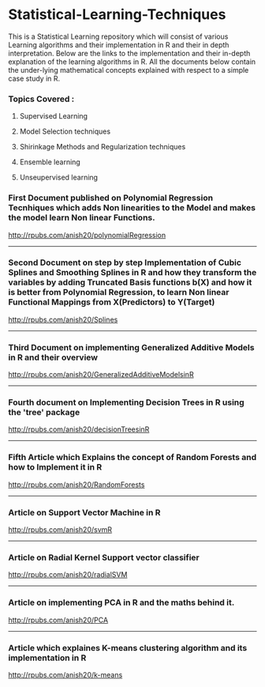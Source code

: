 # Statistical-Learning-Techniques

This is a Statistical Learning repository which will consist of various Learning algorithms and their implementation in R 
and their in depth interpretation. Below are the links to the implementation and their in-depth explanation of the learning algorithms in R. All the documents below contain the under-lying mathematical concepts explained with respect to a simple case study in R.


### Topics Covered :

1) Supervised Learning

2) Model Selection techniques

3) Shirinkage Methods and Regularization techniques 

4) Ensemble learning

5) Unseupervised learning




### First Document published on Polynomial Regression Tecnhiques which adds Non linearities to the Model and makes the model learn Non linear Functions.

http://rpubs.com/anish20/polynomialRegression


---

### Second Document on step by step Implementation of Cubic Splines and Smoothing Splines in R and how they transform the variables by adding Truncated Basis functions b(X) and how it is better from Polynomial Regression, to learn Non linear Functional Mappings from X(Predictors) to Y(Target) 


http://rpubs.com/anish20/Splines

----


### Third Document on implementing Generalized Additive Models in R and their overview

http://rpubs.com/anish20/GeneralizedAdditiveModelsinR

----

### Fourth document on Implementing Decision Trees in R using the 'tree' package

http://rpubs.com/anish20/decisionTreesinR


----

### Fifth Article which Explains the concept of Random Forests and how to Implement it in R

http://rpubs.com/anish20/RandomForests

----

### Article on Support Vector Machine in R

http://rpubs.com/anish20/svmR


--------

### Article on Radial Kernel Support vector classifier

http://rpubs.com/anish20/radialSVM


--------

### Article on implementing PCA in R and the maths behind it.

http://rpubs.com/anish20/PCA

--------

### Article which explaines K-means clustering algorithm and its implementation in R

http://rpubs.com/anish20/k-means

